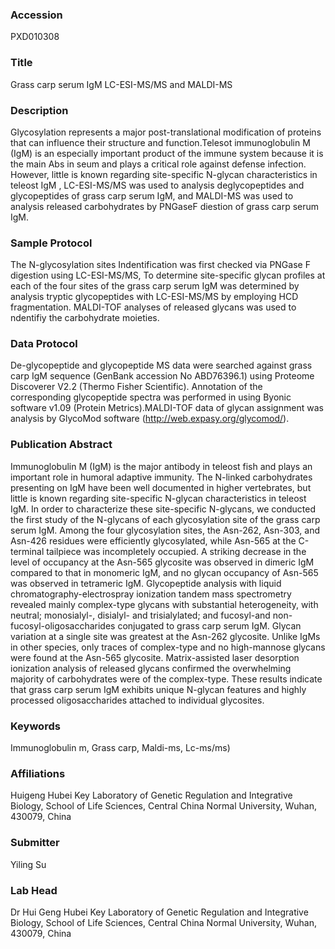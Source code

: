### Accession
PXD010308

### Title
Grass carp serum IgM LC-ESI-MS/MS and MALDI-MS

### Description
Glycosylation represents a major post-translational modification of proteins that can influence their structure and function.Telesot immunoglobulin M (IgM) is an especially important product of the immune system because it is the main Abs in seum and plays a critical role against defense infection. However, little is known regarding site-specific N-glycan characteristics in teleost IgM , LC-ESI-MS/MS was used to analysis deglycopeptides and glycopeptides of grass carp serum IgM, and MALDI-MS was used to analysis released carbohydrates by PNGaseF diestion of grass carp serum IgM.

### Sample Protocol
The N-glycosylation sites Indentification was first checked via PNGase F digestion using LC-ESI-MS/MS, To determine site-specific glycan profiles at each of the four sites of the grass carp serum IgM was determined by analysis tryptic glycopeptides with LC-ESI-MS/MS by employing HCD fragmentation. MALDI-TOF analyses of released glycans was used to ndentifiy the carbohydrate moieties.

### Data Protocol
De-glycopeptide and glycopeptide MS data were searched against grass carp IgM sequence (GenBank accession No ABD76396.1) using Proteome Discoverer V2.2 (Thermo Fisher Scientific). Annotation of the corresponding glycopeptide spectra was performed in using Byonic software v1.09 (Protein Metrics).MALDI-TOF data of  glycan assignment was analysis by GlycoMod software (http://web.expasy.org/glycomod/).

### Publication Abstract
Immunoglobulin M (IgM) is the major antibody in teleost fish and plays an important role in humoral adaptive immunity. The N-linked carbohydrates presenting on IgM have been well documented in higher vertebrates, but little is known regarding site-specific N-glycan characteristics in teleost IgM. In order to characterize these site-specific N-glycans, we conducted the first study of the N-glycans of each glycosylation site of the grass carp serum IgM. Among the four glycosylation sites, the Asn-262, Asn-303, and Asn-426 residues were efficiently glycosylated, while Asn-565 at the C-terminal tailpiece was incompletely occupied. A striking decrease in the level of occupancy at the Asn-565 glycosite was observed in dimeric IgM compared to that in monomeric IgM, and no glycan occupancy of Asn-565 was observed in tetrameric IgM. Glycopeptide analysis with liquid chromatography-electrospray ionization tandem mass spectrometry revealed mainly complex-type glycans with substantial heterogeneity, with neutral; monosialyl-, disialyl- and trisialylated; and fucosyl-and non-fucosyl-oligosaccharides conjugated to grass carp serum IgM. Glycan variation at a single site was greatest at the Asn-262 glycosite. Unlike IgMs in other species, only traces of complex-type and no high-mannose glycans were found at the Asn-565 glycosite. Matrix-assisted laser desorption ionization analysis of released glycans confirmed the overwhelming majority of carbohydrates were of the complex-type. These results indicate that grass carp serum IgM exhibits unique N-glycan features and highly processed oligosaccharides attached to individual glycosites.

### Keywords
Immunoglobulin m, Grass carp, Maldi-ms, Lc-ms/ms)

### Affiliations
Huigeng 
Hubei Key Laboratory of Genetic Regulation and Integrative Biology, School of Life Sciences, Central China Normal University, Wuhan, 430079, China

### Submitter
Yiling Su

### Lab Head
Dr Hui Geng
Hubei Key Laboratory of Genetic Regulation and Integrative Biology, School of Life Sciences, Central China Normal University, Wuhan, 430079, China


